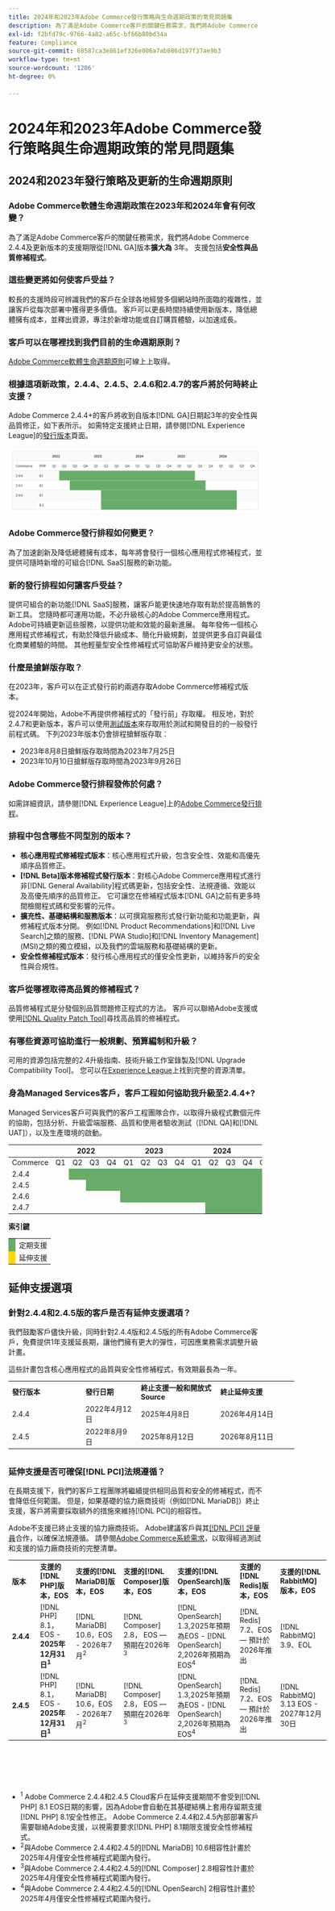 ```yaml
---
title: 2024年和2023年Adobe Commerce發行策略與生命週期政策的常見問題集
description: 為了滿足Adobe Commerce客戶的關鍵任務需求，我們將Adobe Commerce 2.4.4及更新版本的支援期限從{0**date**版延長至{3年。  [!DNL GA] 支援包括**安全性與品質修補程式**。 如需時間詳細資訊，請參閱我們新的[發行行事曆](https://experienceleague.adobe.com/docs/commerce-operations/release/planning/schedule.html)。
exl-id: f2bfd79c-9766-4a82-a65c-bf66b80bd34a
feature: Compliance
source-git-commit: 68587ca3e861ef326e006a7ab086d197f37ae9b3
workflow-type: tm+mt
source-wordcount: '1206'
ht-degree: 0%

---
```


# 2024年和2023年Adobe Commerce發行策略與生命週期政策的常見問題集

## 2024和2023年發行策略及更新的生命週期原則

### Adobe Commerce軟體生命週期政策在2023年和2024年會有何改變？

為了滿足Adobe Commerce客戶的關鍵任務需求，我們將Adobe Commerce 2.4.4及更新版本的支援期限從[!DNL GA]版本&#x200B;**擴大為** 3年。 支援包括&#x200B;**安全性與品質修補程式**。

### 這些變更將如何使客戶受益？

較長的支援時段可辨識我們的客戶在全球各地經營多個網站時所面臨的複雜性，並讓客戶從每次部署中獲得更多價值。 客戶可以更長時間持續使用新版本，降低總體擁有成本，並釋出資源，專注於新增功能或自訂購買體驗，以加速成長。

### 客戶可以在哪裡找到我們目前的生命週期原則？

[Adobe Commerce軟體生命週期原則](https://www.adobe.com/content/dam/cc/en/legal/terms/enterprise/pdfs/Adobe-Commerce-Software-Lifecycle-Policy.pdf)可線上上取得。

### 根據這項新政策，2.4.4、2.4.5、2.4.6和2.4.7的客戶將於何時終止支援？

Adobe Commerce 2.4.4+的客戶將收到自版本[!DNL GA]日期起3年的安全性與品質修正，如下表所示。 如需特定支援終止日期，請參閱[!DNL Experience League]的[發行版本](https://experienceleague.adobe.com/docs/commerce-operations/release/versions.html)頁面。

![圖表1](assets/MSKB-1978-1.jpg)

### Adobe Commerce發行排程如何變更？

為了加速創新及降低總體擁有成本，每年將會發行一個核心應用程式修補程式，並提供可隨時新增的可組合[!DNL SaaS]服務的新功能。

### 新的發行排程如何讓客戶受益？

提供可組合的新功能[!DNL SaaS]服務，讓客戶能更快速地存取有助於提高銷售的新工具。 您隨時都可運用功能，不必升級核心的Adobe Commerce應用程式。 Adobe可持續更新這些服務，以提供功能和效能的最新進展。 每年發佈一個核心應用程式修補程式，有助於降低升級成本、簡化升級規劃，並提供更多自訂與最佳化商業體驗的時間。 其他輕量型安全性修補程式可協助客戶維持更安全的狀態。

### 什麼是搶鮮版存取？

在2023年，客戶可以在正式發行前約兩週存取Adobe Commerce修補程式版本。

從2024年開始，Adobe不再提供修補程式的「發行前」存取權。 相反地，對於2.4.7和更新版本，客戶可以使用[測試版本](https://experienceleague.adobe.com/docs/commerce-operations/release/beta.html)來存取用於測試和開發目的的一般發行前程式碼。 下列2023年版本仍會排程搶鮮版存取：

* 2023年8月8日搶鮮版存取時間為2023年7月25日
* 2023年10月10日搶鮮版存取時間為2023年9月26日

### Adobe Commerce發行排程發佈於何處？

如需詳細資訊，請參閱[!DNL Experience League]上的[Adobe Commerce發行排程](https://experienceleague.adobe.com/docs/commerce-operations/release/planning/schedule.html)。

### 排程中包含哪些不同型別的版本？

* **核心應用程式修補程式版本**：核心應用程式升級，包含安全性、效能和高優先順序品質修正。
* **[!DNL Beta]版本修補程式發行版本**：對核心Adobe Commerce應用程式進行非[!DNL General Availability]程式碼更新，包括安全性、法規遵循、效能以及高優先順序的品質修正。 它可讓您在修補程式版本[!DNL GA]之前有更多時間檢閱程式碼和受影響的元件。
* **擴充性、基礎結構和服務版本**：以可撰寫服務形式發行新功能和功能更新，與修補程式版本分開。 例如[!DNL Product Recommendations]和[!DNL Live Search]之類的服務、[!DNL PWA Studio]和[!DNL Inventory Management] (MSI)之類的獨立模組，以及我們的雲端服務和基礎結構的更新。
* **安全性修補程式版本**：發行核心應用程式的僅安全性更新，以維持客戶的安全性與合規性。

### 客戶從哪裡取得高品質的修補程式？

品質修補程式是分發個別品質問題修正程式的方法。 客戶可以聯絡Adobe支援或使用[[!DNL Quality Patch Tool]](https://experienceleague.adobe.com/en/docs/commerce-operations/tools/quality-patches-tool/quality-patches-tool-to-self-serve-quality-patches)尋找高品質的修補程式。

### 有哪些資源可協助進行一般規劃、預算編制和升級？

可用的資源包括完整的2.4升級指南、技術升級工作室錄製及[!DNL Upgrade Compatibility Tool]。 您可以在[Experience League](https://experienceleague.adobe.com/docs/commerce-operations/upgrade-guide/resources/recommended-reading.html)上找到完整的資源清單。

### 身為Managed Services客戶，客戶工程如何協助我升級至2.4.4+?

Managed Services客戶可與我們的客戶工程團隊合作，以取得升級程式數個元件的協助，包括分析、升級雲端服務、品質和使用者驗收測試（[!DNL QA]和[!DNL UAT]），以及生產環境的啟動。

<table style="table-layout:auto">
<thead>
  <tr>
    <th colspan="1"></th>
    <th colspan="4">2022</th>
    <th colspan="4">2023</th>
    <th colspan="4">2024</th>
    <th colspan="4">2025</th>
    <th colspan="4">2026</th>
    <th colspan="4">2027</th>
  </tr>
</thead>
<tbody>
  <tr>
    <td>Commerce</td>
    <td>Q1</td>
    <td>Q2</td>
    <td>Q3</td>
    <td>Q4</td>
    <td>Q1</td>
    <td>Q2</td>
    <td>Q3</td>
    <td>Q4</td>
    <td>Q1</td>
    <td>Q2</td>
    <td>Q3</td>
    <td>Q4</td>
    <td>Q1</td>
    <td>Q2</td>
    <td>Q3</td>
    <td>Q4</td>
    <td>Q1</td>
    <td>Q2</td>
    <td>Q3</td>
    <td>Q4</td>
    <td>Q1</td>
    <td>Q2</td>
    <td>Q3</td>
    <td>Q4</td>
  </tr>
  <tr>
    <td>2.4.4</td>
    <td></td>
    <td colspan="13" style="background-color:#67ac68;"></td>
    <td colspan="4" style="background-color:#ffd700;"></td>
    <td colspan="6"></td>
  </tr>
  <tr>
    <td>2.4.5</td>
    <td colspan="2"></td>
    <td colspan="13" style="background-color:#67ac68;"></td>
    <td colspan="4" style="background-color:#ffd700;"></td>
    <td colspan="6"></td>
  </tr>
  <tr>
    <td>2.4.6</td>
    <td colspan="4"></td>
    <td colspan="15" style="background-color:#67ac68;"></td>
    <td colspan="8"></td>
  </tr>
  <tr>
    <td>2.4.7</td>
    <td colspan="9"></td>
    <td colspan="13" style="background-color:#67ac68;"></td>
    <td colspan="2"></td>
  </tr>
</tbody>
</table>

**索引鍵**

<table style="table-layout:auto">
 <tbody>
  <tr>
   <td style="background-color:#67ac68;"></td>
   <td>定期支援</td>
  </tr>
  <tr>
   <td style="background-color:#ffd700;"></td>
   <td>延伸支援</td>
  </tr>
 </tbody>
</table>

## 延伸支援選項

### 針對2.4.4和2.4.5版的客戶是否有延伸支援選項？

我們鼓勵客戶儘快升級，同時針對2.4.4版和2.4.5版的所有Adobe Commerce客戶，免費提供1年支援延長期，讓他們擁有更大的彈性，可因應業務需求調整升級計畫。

這些計畫包含核心應用程式的品質與安全性修補程式，有效期最長為一年。

<table style="height: 144px; width: 632.2px;">
<tbody>
<tr>
<td class="wysiwyg-text-align-center" style="width: 132px;"><strong>發行版本</strong></td>
<td class="wysiwyg-text-align-center" style="width: 96px;"><strong>發行日期</strong></td>
<td class="wysiwyg-text-align-center" style="width: 144px;"><strong>終止支援一般和開放式Source</strong></td>
<td class="wysiwyg-text-align-center" style="width: 140.2px;"><strong>終止延伸支援</strong></td>
</tr>
<tr>
<td class="wysiwyg-text-align-center" style="width: 132px;">2.4.4</td>
<td style="width: 96px;">2022年4月12日</td>
<td style="width: 144px;">2025年4月8日</td>
<td style="width: 140.2px;">2026年4月14日</td>
</tr>
<tr>
<td class="wysiwyg-text-align-center" style="width: 132px;">2.4.5</td>
<td style="width: 96px;">2022年8月9日</td>
<td style="width: 144px;">2025年8月12日</td>
<td style="width: 140.2px;">2026年8月11日</td>
</tr>
</tbody>
</table>

### 延伸支援是否可確保[!DNL PCI]法規遵循？

在長期支援下，我們的客戶工程團隊將繼續提供相同品質和安全的修補程式，而不會降低任何範圍。 但是，如果基礎的協力廠商技術（例如[!DNL MariaDB]）終止支援，客戶將需要採取額外的措施來維持[!DNL PCI]的相容性。

Adobe不支援已終止支援的協力廠商技術。 Adobe建議客戶與其[[!DNL PCI] 評量員](https://www.pcisecuritystandards.org/assessors_and_solutions/qualified_security_assessors/)合作，以確保法規遵循。 請參閱[Adobe Commerce系統需求](https://experienceleague.adobe.com/en/docs/commerce-operations/installation-guide/system-requirements)，以取得經過測試和支援的協力廠商技術的完整清單。

<table style="height: 444px; width: 632.2px;">
<tbody>
<tr>
<td class="wysiwyg-text-align-center" style="width: 48px;"><strong>版本</strong></td>
<td class="wysiwyg-text-align-center" style="width: 72px;"><strong>支援的[!DNL PHP]版本，EOS</strong></td>
<td class="wysiwyg-text-align-center" style="width: 96px;"><strong>支援的[!DNL MariaDB]版本，EOS</strong></td>
<td class="wysiwyg-text-align-center" style="width: 108px;"><strong>支援的[!DNL Composer]版本，EOS</strong></td>
<td class="wysiwyg-text-align-center" style="width: 126px;"><strong>支援的[!DNL OpenSearch]版本，EOS</strong></td>
<td class="wysiwyg-text-align-center" style="width: 86.2px;"><strong>支援的[!DNL Redis]版本，EOS</strong></td>
<td class="wysiwyg-text-align-center" style="width: 96px;"><strong>支援的[!DNL RabbitMQ]版本，EOS</strong></td>
</tr>
<tr>
<td class="wysiwyg-text-align-center" style="width: 48px;"><strong>2.4.4</strong></td>
<td style="width: 72px;">[!DNL PHP] 8.1， EOS - <strong>2025年12月31日<sup>1</sup></strong></td>
<td style="width: 96px;">[!DNL MariaDB] 10.6，EOS - 2026年7月<sup>2</sup></td>
<td style="width: 108px;">[!DNL Composer] 2.8， EOS — 預期在2026年<sup>3</sup></td>
<td style="width: 126px;">[!DNL OpenSearch] 1.3,2025年預期為EOS - [!DNL OpenSearch] 2,2026年預期為EOS<sup>4</sup></td>
<td style="width: 86.2px;">[!DNL Redis] 7.2、EOS — 預計於2026年推出</td>
<td style="width: 96px;">[!DNL RabbitMQ] 3.9、EOL</td>
</tr>
<tr>
<td class="wysiwyg-text-align-center" style="width: 48px;"><strong>2.4.5</strong></td>
<td style="width: 72px;">[!DNL PHP] 8.1， EOS - <strong>2025年12月31日<sup>1</sup></strong></td>
<td style="width: 96px;">[!DNL MariaDB] 10.6，EOS - 2026年7月<sup>2</sup></td>
<td style="width: 108px;">[!DNL Composer] 2.8， EOS — 預期在2026年<sup>3</sup></td>
<td style="width: 126px;">[!DNL OpenSearch] 1.3,2025年預期為EOS - [!DNL OpenSearch] 2,2026年預期為EOS<sup>4</sup></td>
<td style="width: 86.2px;">[!DNL Redis] 7.2、EOS — 預計於2026年推出</td>
<td style="width: 96px;">[!DNL RabbitMQ] 3.13 EOS - 2027年12月30日</td>
</tr>
</tbody>
</table>

* <sup>1</sup> Adobe Commerce 2.4.4和2.4.5 Cloud客戶在延伸支援期間不會受到[!DNL PHP] 8.1 EOS日期的影響，因為Adobe會自動在其基礎結構上套用存留期支援[!DNL PHP] 8.1安全性修正。 Adobe Commerce 2.4.4和2.4.5內部部署客戶需要聯絡Adobe支援，以視需要要求[!DNL PHP] 8.1期限支援安全性修補程式。
* <sup>2</sup>與Adobe Commerce 2.4.4和2.4.5的[!DNL MariaDB] 10.6相容性計畫於2025年4月僅安全性修補程式範圍內發行。
* <sup>3</sup>與Adobe Commerce 2.4.4和2.4.5的[!DNL Composer] 2.8相容性計畫於2025年4月僅安全性修補程式範圍內發行。
* <sup>4</sup>與Adobe Commerce 2.4.4和2.4.5的[!DNL OpenSearch] 2相容性計畫於2025年4月僅安全性修補程式範圍內發行。
